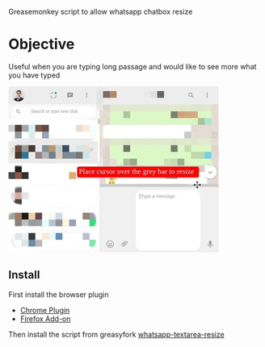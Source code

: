 Greasemonkey script to allow whatsapp chatbox resize

# Objective
Useful when you are typing long passage and would like to see more what you have typed

![data sorting algorithm gif](assets/whatsapp-web-resize.jpg)

## Install
First install the browser plugin
- [Chrome Plugin](https://chrome.google.com/webstore/detail/tampermonkey/dhdgffkkebhmkfjojejmpbldmpobfkfo)
- [Firefox Add-on](https://addons.mozilla.org/en-US/firefox/addon/tampermonkey/)

Then install the script from greasyfork
[whatsapp-textarea-resize](https://greasyfork.org/en/scripts/427888-whatsapp-textarea-resize)